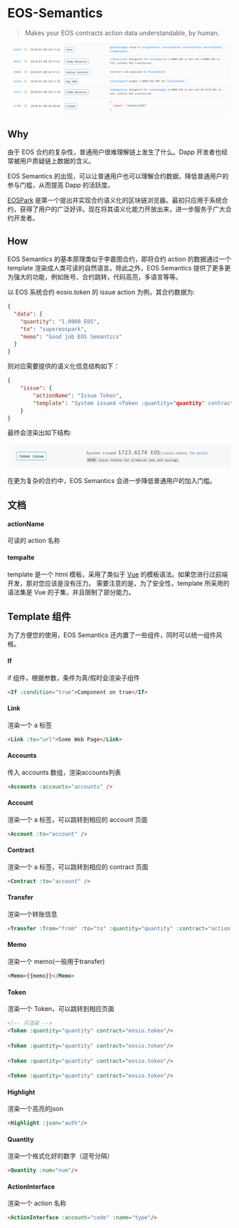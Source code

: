 # EOS-Semantics
> Makes your EOS contracts action data understandable, by human.

![EOSPark screenshot](./assets/eospark-screenshot.png)

## Why
由于 EOS 合约的复杂性，普通用户很难理解链上发生了什么。Dapp 开发者也经常被用户质疑链上数据的含义。

EOS Semantics 的出现，可以让普通用户也可以理解合约数据，降低普通用户的参与门槛，从而提高 Dapp 的活跃度。

[EOSPark](https://eospark.com) 是第一个提出并实现合约语义化的区块链浏览器。最初只应用于系统合约，获得了用户的广泛好评。现在将其语义化能力开放出来，进一步服务于广大合约开发者。

## How
EOS Semantics 的基本原理类似于李嘉图合约，即将合约 action 的数据通过一个 template 渲染成人类可读的自然语言。除此之外，EOS Semantics 提供了更多更为强大的功能，例如账号、合约跳转，代码高亮，多语言等等。

以 EOS 系统合约 eosio.token 的 issue action 为例，其合约数据为:
```json
{
  "data": {
    "quantity": "1.0000 EOS",
    "to": "supereospark",
    "memo": "Good job EOS Semantics"
  }
}
```

则对应需要提供的语义化信息结构如下：
```json
{
    "issue": {
        "actionName": "Issue Token",
        "template": "System issued <Token :quantity="quantity" contract="eosio.token"/> to <Account :to="to" /> <Memo>{{memo}}</Memo>"
    }
}
```

最终会渲染出如下结构:

![eosio.token::issue](./assets/eosio.token-issue.png)


在更为复杂的合约中，EOS Semantics 会进一步降低普通用户的加入门槛。

## 文档
#### actionName

可读的 action 名称

#### tempalte

template 是一个 html 模板，采用了类似于 [Vue](https://vuejs.org) 的模板语法。如果您进行过前端开发，那对您应该是没有压力。
需要注意的是，为了安全性，template 所采用的语法集是 Vue 的子集，并且限制了部分能力。

## Template 组件
为了方便您的使用，EOS Semantics 还内置了一些组件，同时可以统一组件风格。

#### If
if 组件，根据参数，条件为真/假时会渲染子组件

```html
<If :condition="true">Component on true</If>
```

#### Link
渲染一个 a 标签
```html
<Link :to="url">Some Web Page</Link>
```

#### Accounts
传入 accounts 数组，渲染accounts列表
```html
<Accounts :accounts="accounts" />
```

#### Account
渲染一个 a 标签，可以跳转到相应的 account 页面
```html
<Account :to="account" />
```

#### Contract
渲染一个 a 标签，可以跳转到相应的 contract 页面
```html
<Contract :to="account" />
```

#### Transfer
渲染一个转账信息
```html
<Transfer :from="from" :to="to" :quantity="quantity" :contract="action.account" :memo="memo"/>
```

#### Memo
渲染一个 memo(一般用于transfer)
```html
<Memo>{{memo}}</Memo>
```

#### Token
渲染一个 Token，可以跳转到相应页面

```html
<!-- 只渲染 -->
<Token :quantity="quantity" contract="eosio.token"/>

<Token :quantity="quantity" contract="eosio.token"/>

<Token :quantity="quantity" contract="eosio.token"/>

<Token :quantity="quantity" contract="eosio.token"/>
```

#### Highlight
渲染一个高亮的json
```html
<Highlight :json="auth"/>
```

#### Quantity
渲染一个格式化好的数字（逗号分隔）
```html
<Quantity :num="num"/>
```


#### ActionInterface
渲染一个 action 名称
```html
<ActionInterface :account="code" :name="type"/>
```

